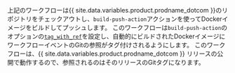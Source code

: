 上記のワークフローは{{ site.data.variables.product.prodname_dotcom }}のリポジトリをチェックアウトし、`build-push-action`アクションを使ってDockerイメージをビルドしてプッシュします。 このワークフローは`build-push-action`のオプションの[`tag_with_ref`](https://github.com/marketplace/actions/build-and-push-docker-images#tag_with_ref)を設定し、自動的にビルドされたDockerイメージにワークフローイベントのGitの参照がタグ付けされるようにします。 このワークフローは、{{ site.data.variables.product.prodname_dotcom }} リリースの公開で動作するので、参照されるのはそのリリースのGitタグになります。
